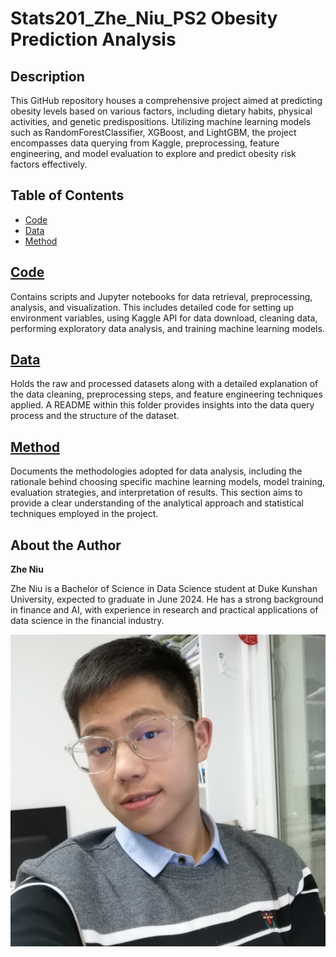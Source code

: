 # Stats201_Zhe_Niu_PS2 Obesity Prediction Analysis

## Description
This GitHub repository houses a comprehensive project aimed at predicting obesity levels based on various factors, including dietary habits, physical activities, and genetic predispositions. Utilizing machine learning models such as RandomForestClassifier, XGBoost, and LightGBM, the project encompasses data querying from Kaggle, preprocessing, feature engineering, and model evaluation to explore and predict obesity risk factors effectively.

## Table of Contents
- [Code](./Code/)
- [Data](./Data/)
- [Method](./Method/)

## [Code](./Code/)
Contains scripts and Jupyter notebooks for data retrieval, preprocessing, analysis, and visualization. This includes detailed code for setting up environment variables, using Kaggle API for data download, cleaning data, performing exploratory data analysis, and training machine learning models.

## [Data](./Data/)
Holds the raw and processed datasets along with a detailed explanation of the data cleaning, preprocessing steps, and feature engineering techniques applied. A README within this folder provides insights into the data query process and the structure of the dataset.

## [Method](./Method/)
Documents the methodologies adopted for data analysis, including the rationale behind choosing specific machine learning models, model training, evaluation strategies, and interpretation of results. This section aims to provide a clear understanding of the analytical approach and statistical techniques employed in the project.

## About the Author
**Zhe Niu**

Zhe Niu is a Bachelor of Science in Data Science student at Duke Kunshan University, expected to graduate in June 2024. He has a strong background in finance and AI, with experience in research and practical applications of data science in the financial industry.

![nz](nz_profile.png)
